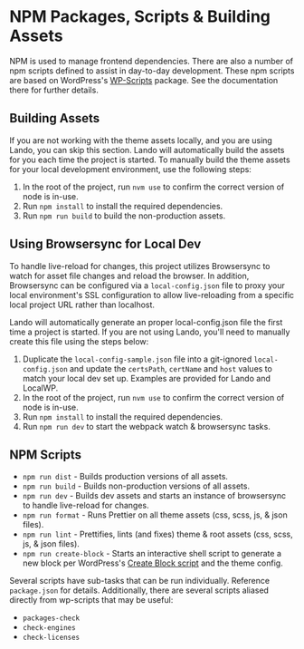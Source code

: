 # NPM Packages, Scripts & Building Assets

NPM is used to manage frontend dependencies. There are also a number of npm scripts defined to assist in day-to-day
development. These npm scripts are based on WordPress's [WP-Scripts](https://developer.wordpress.org/block-editor/reference-guides/packages/packages-scripts/) package. See the documentation there for further details.

## Building Assets

If you are not working with the theme assets locally, and you are using Lando, you can skip this section. Lando will
automatically build the assets for you each time the project is started. To manually build the theme assets for your
local development environment, use the following steps:

1. In the root of the project, run `nvm use` to confirm the correct version of node is in-use.
1. Run `npm install` to install the required dependencies.
1. Run `npm run build` to build the non-production assets.

## Using Browsersync for Local Dev

To handle live-reload for changes, this project utilizes Browsersync to watch for asset file changes and reload the
browser. In addition, Browsersync can be configured via a `local-config.json` file to proxy your local environment's
SSL configuration to allow live-reloading from a specific local project URL rather than localhost.

Lando will automatically generate an proper local-config.json file the first time a project is started. If you are not
using Lando, you'll need to manually create this file using the steps below:

1. Duplicate the `local-config-sample.json` file into a git-ignored `local-config.json` and update the `certsPath`,
   `certName` and `host` values to match your local dev set up. Examples are provided for Lando and LocalWP.
1. In the root of the project, run `nvm use` to confirm the correct version of node is in-use.
1. Run `npm install` to install the required dependencies.
1. Run `npm run dev` to start the webpack watch & browsersync tasks.

## NPM Scripts

* `npm run dist` - Builds production versions of all assets.
* `npm run build` - Builds non-production versions of all assets.
* `npm run dev` - Builds dev assets and starts an instance of browsersync to handle live-reload for changes.
* `npm run format` - Runs Prettier on all theme assets (css, scss, js, & json files).
* `npm run lint` - Prettifies, lints (and fixes) theme & root assets (css, scss, js, & json files).
* `npm run create-block` - Starts an interactive shell script to generate a new block per WordPress's
  [Create Block script](https://developer.wordpress.org/block-editor/reference-guides/packages/packages-create-block/)
  and the theme config.

Several scripts have sub-tasks that can be run individually. Reference `package.json` for details.
Additionally, there are several scripts aliased directly from wp-scripts that may be useful:

* `packages-check`
* `check-engines`
* `check-licenses`
